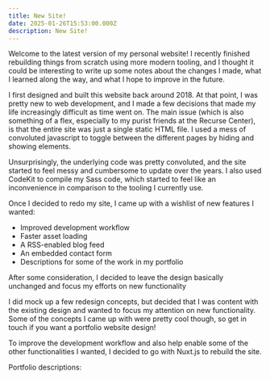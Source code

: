 ```yaml
---
title: New Site!
date: 2025-01-26T15:53:00.000Z
description: New Site!
---
```

Welcome to the latest version of my personal website! I recently finished rebuilding things from scratch using more modern tooling, and I thought it could be interesting to write up some notes about the changes I made, what I learned along the way, and what I hope to improve in the future.

I first designed and built this website back around 2018. At that point, I was pretty new to web development, and I made a few decisions that made my life increasingly difficult as time went on. The main issue (which is also something of a flex, especially to my purist friends at the Recurse Center), is that the entire site was just a single static HTML file. I used a mess of convoluted javascript to toggle between the different pages by hiding and showing elements. 

Unsurprisingly, the underlying code was pretty convoluted, and the site started to feel messy and cumbersome to update over the years. I also used CodeKit to compile my Sass code, which started to feel like an inconvenience in comparison to the tooling I currently use.

Once I decided to redo my site, I came up with a wishlist of new features I wanted:
- Improved development workflow
- Faster asset loading
- A RSS-enabled blog feed
- An embedded contact form
- Descriptions for some of the work in my portfolio

After some consideration, I decided to leave the design basically unchanged and focus my efforts on new functionality 

I did mock up a few redesign concepts, but decided that I was content with the existing design and wanted to focus my attention on new functionality. Some of the concepts I came up with were pretty cool though, so get in touch if you want a portfolio website design!

To improve the development workflow and also help enable some of the other functionalities I wanted, I decided to go with Nuxt.js to rebuild the site. 

Portfolio descriptions:

